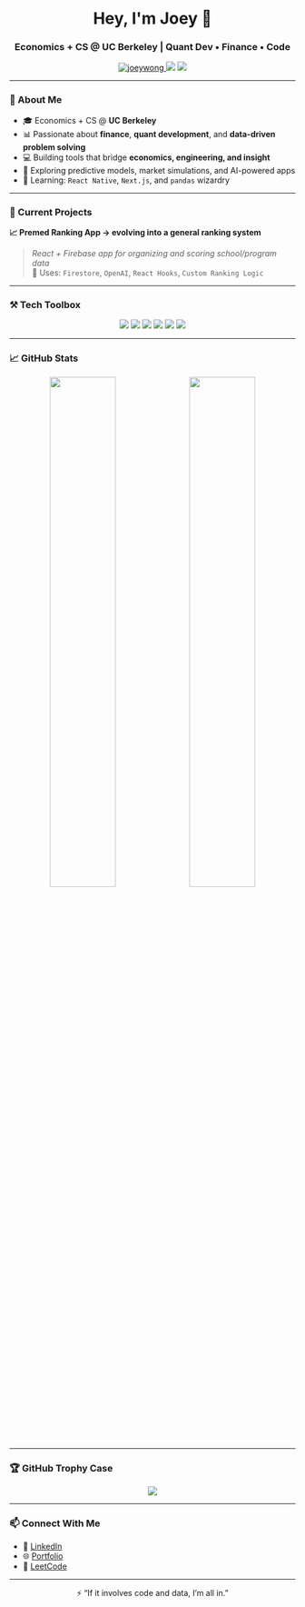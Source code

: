 <h1 align="center">Hey, I'm Joey 👋</h1>
<h3 align="center">Economics + CS @ UC Berkeley | Quant Dev • Finance • Code</h3>

<p align="center">
  <a href="https://github.com/joeywong">
    <img src="https://komarev.com/ghpvc/?username=joeywong&label=Profile%20views&color=0e75b6&style=flat" alt="joeywong" />
  </a>
  <img src="https://img.shields.io/badge/Quant--Core%20Dev-%230073e6?style=flat-square&logo=databricks&logoColor=white" />
  <img src="https://img.shields.io/badge/Finance%20Nerd-%23ffd700?style=flat-square&logo=bitcoin&logoColor=black" />
</p>

---

### 🧠 About Me

- 🎓 Economics + CS @ **UC Berkeley**  
- 📊 Passionate about **finance**, **quant development**, and **data-driven problem solving**
- 💻 Building tools that bridge **economics, engineering, and insight**
- 🧠 Exploring predictive models, market simulations, and AI-powered apps
- 🌱 Learning: `React Native`, `Next.js`, and `pandas` wizardry

---

### 💼 Current Projects

**📈 Premed Ranking App → evolving into a general ranking system**  
> *React + Firebase app for organizing and scoring school/program data*  
> 🔧 Uses: `Firestore`, `OpenAI`, `React Hooks`, `Custom Ranking Logic`

---

### ⚒️ Tech Toolbox

<p align="center">
  <img src="https://img.shields.io/badge/Python-3776AB?style=for-the-badge&logo=python&logoColor=white" />
  <img src="https://img.shields.io/badge/R-276DC3?style=for-the-badge&logo=r&logoColor=white" />
  <img src="https://img.shields.io/badge/React-20232A?style=for-the-badge&logo=react&logoColor=61DAFB" />
  <img src="https://img.shields.io/badge/Firebase-FFCA28?style=for-the-badge&logo=firebase&logoColor=black" />
  <img src="https://img.shields.io/badge/PostgreSQL-336791?style=for-the-badge&logo=postgresql&logoColor=white" />
  <img src="https://img.shields.io/badge/Vite-646CFF?style=for-the-badge&logo=vite&logoColor=white" />
</p>

---

### 📈 GitHub Stats

<p align="center">
  <img src="https://github-readme-stats.vercel.app/api?username=joeywong&show_icons=true&theme=tokyonight&hide_border=true" width="48%" />
  <img src="https://github-readme-streak-stats.herokuapp.com/?user=joeywong&theme=tokyonight&hide_border=true" width="48%" />
</p>

---

### 🏆 GitHub Trophy Case

<p align="center">
  <img src="https://github-profile-trophy.vercel.app/?username=joeywong&theme=algolia&column=6&margin-w=10&no-frame=true" />
</p>

---

### 📫 Connect With Me

- 💼 [LinkedIn](https://www.linkedin.com/in/joey-wong-7a572526a/)
- 🌐 [Portfolio](https://jwxng.com)
- 🧠 [LeetCode](https://leetcode.com/u/jwong05/)

---

<p align="center">⚡ “If it involves code and data, I’m all in.”</p>
